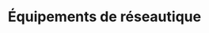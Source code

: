---
title: Équipements de réseautique
description:   
titre: Équipements de réseautique
desc: Installation de la structure qui va accueillir tout le matériel du système de réseautique.
identifiant: equipements-reseautique
i18nlanguage: en
icon: /img/ico/service3.svg
image: /img/planification-et-installation-1.jpg
banner: /img/planification-et-installation-9.png
draft: false
section1:
  title: Réseautique
  description: >-
    Installation de la structure qui va accueillir tout le matériel du système de réseautique.
section2:
  image1: /img/reseautique-1.jpg
  image2: /img/reseautique-2.jpg
  image3: 
section3:
  title: Définitions
  col1: >-
    **Cabinet (râteliers)**: Hammond, Sysracks, Panduit, Électron Métal et plus. Modèle autoportant, vissé au plancher ou fixé au mur. Neuf ou usagé. Une gamme complète de râtelier qui pourra satisfaire vos besoins en câblage structuré.


    **Commutateurs (switch)**: Un commutateur réseau (en anglais switch), est un équipement qui relie plusieurs segments (câbles ou fibres) dans un réseau informatique et de télécommunication et qui permet de créer des circuits virtuels.


    **Panneau de Brassage (Patch panel)**: Le panneau de brassage, un item important dans tout réseau, permet une structure claire et organisée en plus d’être plus facile d’entretien.
  col2: >-
    **Cordon de Brassage (Patch cord)**: Ce petit lien de câblage qui se situe entre le panneau de Brassage et le commutateur, quand il est de la longueur appropriée, permet une organisation visuelle plus claire de l’assemblage dans le râtelier. Comme les câbles, les cordons sont disponibles en plusieurs couleurs. L’assignation des couleurs, quand il y plusieurs services utilisant les réseaux de câbles dans une bâtisse, promets une identification claire par le technicien et évite des coupure de services déplaisantes.


    **UPS (Uninterruptible Power Supply) ou Alimentation sans interruption**: Un élément important dans un réseau. Il sert à régulariser le courant et garder la charge sur des équipements sensibles ou qui doivent rester en fonction assez longtemps pour permettre une mise hors tension sécuritaire si la panne de courant doit durer plus longtemps. 


section4:
  need: true
  title: Intercommunication
  image: /img/intercom-planiselect.jpg
  description: >-
    La clientèle principale pour les intercoms (ou interphone) sont les écoles. Planiselect Inc est heureux d’avoir plusieurs écoles et commissions scolaires à son actif. Nous travaillons exclusivement avec les produits TOA. La qualité de leurs produits nous permet des installations sans anicroches.


    Lors d’installation dans des établissements neufs, les défis sont surtout liés aux contraintes de temps. Quand nous devons travailler dans une école existante, l’attention est plutôt portée à l’horaire des classes, aux restrictions même de la bâtisse et à la présence d’amiante. 


    L’installation du système comprend généralement les éléments suivants:


    - Interface de station

    - Commutateurs 

    - Barres d’alimentation

    - UPS (uninterrupted power supply)

    - Gestionnaire de câble

    - Et plus selon les besoins du système
---